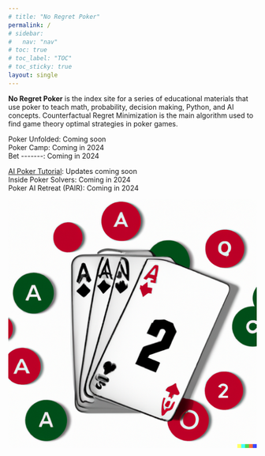 ```yaml
---
# title: "No Regret Poker"
permalink: /
# sidebar:
#   nav: "nav"
# toc: true
# toc_label: "TOC"
# toc_sticky: true
layout: single
---
```

**No Regret Poker** is the index site for a series of educational materials that use poker to teach math, probability, decision making, Python, and AI concepts. Counterfactual Regret Minimization is the main algorithm used to find game theory optimal strategies in poker games. 

Poker Unfolded: Coming soon
<br>Poker Camp: Coming in 2024
<br>Bet -------: Coming in 2024

[AI Poker Tutorial](https://aipokertutorial.com): Updates coming soon
<br>Inside Poker Solvers: Coming in 2024
<br>Poker AI Retreat (PAIR): Coming in 2024

![No Regret Poker](./assets/nrp.png)
